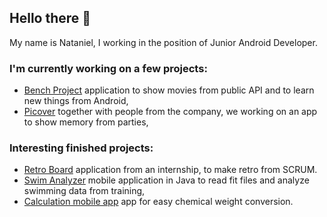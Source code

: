 ## Hello there 👋

My name is Nataniel, I working in the position of Junior Android Developer.

### I'm currently working on a few projects: 
* [Bench Project](https://github.com/Nataniel-Antosik/Bench_Project) application to show movies from public API and to learn new things from Android,
* [Picover](https://github.com/intive/Picover) together with people from the company, we working on an app to show memory from parties,

### Interesting finished projects:
* [Retro Board](https://github.com/intive/patronage22-android-szczecin) application from an internship, to make retro from SCRUM.
* [Swim Analyzer](https://github.com/Nataniel-Antosik/Fit-File-Reader) mobile application in Java to read fit files and analyze swimming data from training,
* [Calculation mobile app](https://github.com/Nataniel-Antosik/Calculation-mobile-app) app for easy chemical weight conversion.

<!--
**Nataniel-Antosik/Nataniel-Antosik** is a ✨ _special_ ✨ repository because its `README.md` (this file) appears on your GitHub profile.

Here are some ideas to get you started:

- 🔭 I’m currently working on ...
- 🌱 I’m currently learning ...
- 👯 I’m looking to collaborate on ...
- 🤔 I’m looking for help with ...
- 💬 Ask me about ...
- 📫 How to reach me: ...
- 😄 Pronouns: ...
- ⚡ Fun fact: ...
-->
